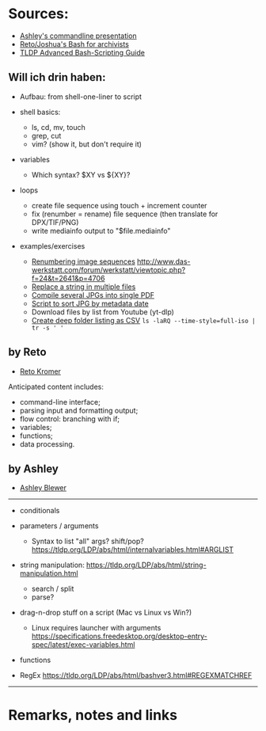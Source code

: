 # Sources:

  * [Ashley's commandline presentation](https://training.ashleyblewer.com/presentations/cli.html)
  * [Reto/Joshua's Bash for archivists](https://reto.ch/training/2020/2020-06/)
  * [TLDP Advanced Bash-Scripting Guide]( https://tldp.org/LDP/abs/html/index.html)


## Will ich drin haben:

  * Aufbau:
    from shell-one-liner to script

  * shell basics:
    * ls, cd, mv, touch
    * grep, cut
    * vim?
      (show it, but don't require it)

  * variables
    * Which syntax? $XY vs ${XY}?

  * loops
    - create file sequence using touch + increment counter
    - fix (renumber = rename) file sequence (then translate for DPX/TIF/PNG)
    - write mediainfo output to "$file.mediainfo"

  * examples/exercises
    - [Renumbering image sequences](http://www.das-werkstatt.com/forum/werkstatt/viewtopic.php?f=24&t=2640&p=4717)
        http://www.das-werkstatt.com/forum/werkstatt/viewtopic.php?f=24&t=2641&p=4706
    - [Replace a string in multiple files](https://stackoverflow.com/questions/11392478/how-to-replace-a-string-in-multiple-files-in-linux-command-line)
    - [Compile several JPGs into single PDF](http://www.das-werkstatt.com/forum/werkstatt/viewtopic.php?f=24&t=2505)
    - [Script to sort JPG by metadata date](http://www.das-werkstatt.com/forum/werkstatt/viewtopic.php?f=24&t=2361)
    - Download files by list from Youtube (yt-dlp)
    - [Create deep folder listing as CSV](https://stackoverflow.com/questions/14573262/convert-ls-output-into-csv)
      `ls -laRQ --time-style=full-iso | tr -s ' '`


## by Reto

  * [Reto Kromer](https://reto.ch/training/2020/2020-06/)

Anticipated content includes:

  * command-line interface;
  * parsing input and formatting output;
  * flow control: branching with if;
  * variables;
  * functions;
  * data processing.


## by Ashley

  * [Ashley Blewer](https://training.ashleyblewer.com/presentations/cli.html)


----------------

  * conditionals

  * parameters / arguments
    * Syntax to list "all" args? shift/pop?
      https://tldp.org/LDP/abs/html/internalvariables.html#ARGLIST

  * string manipulation:
    https://tldp.org/LDP/abs/html/string-manipulation.html
    * search / split
    * parse?

  * drag-n-drop stuff on a script
    (Mac vs Linux vs Win?)
    * Linux requires launcher with arguments
      https://specifications.freedesktop.org/desktop-entry-spec/latest/exec-variables.html

  * functions

  * RegEx
    https://tldp.org/LDP/abs/html/bashver3.html#REGEXMATCHREF



-----------------


# Remarks, notes and links

